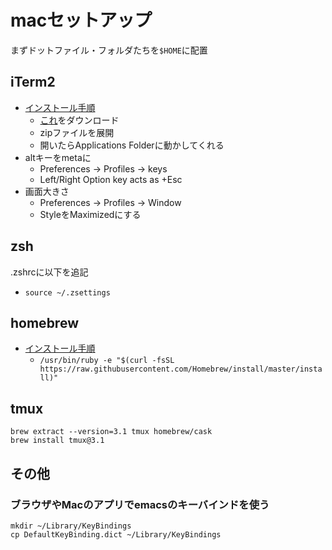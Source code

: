# macセットアップ

まずドットファイル・フォルダたちを`$HOME`に配置

## iTerm2
- [インストール手順](https://qiita.com/iwaseasahi/items/301e1f3b18aa49990763)
  - [これ](https://iterm2.com/)をダウンロード
  - zipファイルを展開
  - 開いたらApplications Folderに動かしてくれる
- altキーをmetaに
  - Preferences -> Profiles -> keys
  - Left/Right Option key acts as +Esc
- 画面大きさ
  - Preferences -> Profiles -> Window
  - StyleをMaximizedにする

## zsh

.zshrcに以下を追記

- `source ~/.zsettings`

## homebrew

- [インストール手順](https://brew.sh/index_ja)
  - `/usr/bin/ruby -e "$(curl -fsSL https://raw.githubusercontent.com/Homebrew/install/master/install)"`

## tmux

```
brew extract --version=3.1 tmux homebrew/cask
brew install tmux@3.1
```

## その他

### ブラウザやMacのアプリでemacsのキーバインドを使う

```
mkdir ~/Library/KeyBindings
cp DefaultKeyBinding.dict ~/Library/KeyBindings
```
